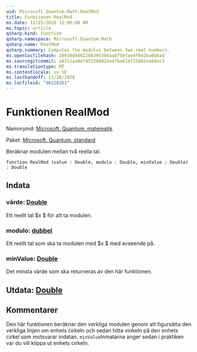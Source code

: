 ```yaml
---
uid: Microsoft.Quantum.Math.RealMod
title: Funktionen RealMod
ms.date: 11/25/2020 12:00:00 AM
ms.topic: article
qsharp.kind: function
qsharp.namespace: Microsoft.Quantum.Math
qsharp.name: RealMod
qsharp.summary: Computes the modulus between two real numbers.
ms.openlocfilehash: 20916d8462288395384aa875bfae4f042ba6b6ad
ms.sourcegitcommit: a87c1aa8e7453360025e47ba614f25b02ea84ec3
ms.translationtype: MT
ms.contentlocale: sv-SE
ms.lasthandoff: 11/26/2020
ms.locfileid: "96228261"
---
```

# <a name="realmod-function"></a>Funktionen RealMod

Namnrymd: [Microsoft. Quantum. matematik](xref:Microsoft.Quantum.Math)

Paket: [Microsoft. Quantum. standard](https://nuget.org/packages/Microsoft.Quantum.Standard)


Beräknar modulen mellan två reella tal.

```qsharp
function RealMod (value : Double, modulo : Double, minValue : Double) : Double
```


## <a name="input"></a>Indata

### <a name="value--double"></a>värde: [Double](xref:microsoft.quantum.lang-ref.double)

Ett reellt tal $x $ för att ta modulen.


### <a name="modulo--double"></a>modulo: [dubbel](xref:microsoft.quantum.lang-ref.double)

Ett reellt tal som ska ta modulen med $x $ med avseende på.


### <a name="minvalue--double"></a>minValue: [Double](xref:microsoft.quantum.lang-ref.double)

Det minsta värde som ska returneras av den här funktionen.



## <a name="output--double"></a>Utdata: [Double](xref:microsoft.quantum.lang-ref.double)



## <a name="remarks"></a>Kommentarer

Den här funktionen beräknar den verkliga modulen genom att figursätta den verkliga linjen om enhets cirkeln och sedan hitta vinkeln på den enhets cirkel som motsvarar indatan.
`minValue`Inmatarna anger sedan i praktiken var du vill klippa ut enhets cirkeln.